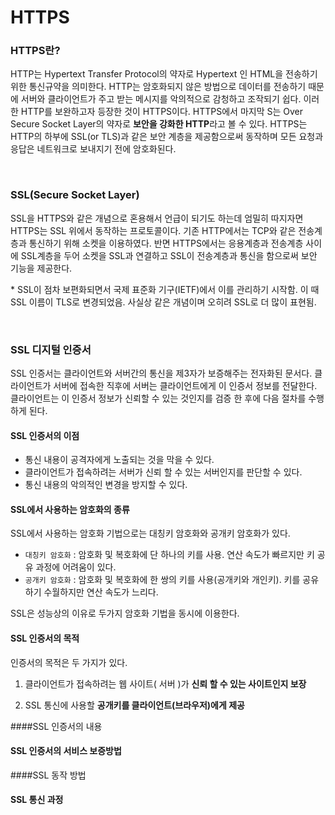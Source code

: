 # HTTPS

### HTTPS란?

HTTP는 Hypertext Transfer Protocol의 약자로 Hypertext 인 HTML을 전송하기 위한 통신규약을 의미한다. HTTP는 암호화되지 않은 방법으로 데이터를 전송하기 때문에 서버와 클라이언트가 주고 받는 메시지를 악의적으로 감청하고 조작되기 쉽다. 이러한 HTTP를 보완하고자 등장한 것이 HTTPS이다. HTTPS에서 마지막 S는 Over Secure Socket Layer의 약자로 **보안을 강화한 HTTP**라고 볼 수 있다. HTTPS는 HTTP의 하부에 SSL(or TLS)과 같은 보안 계층을 제공함으로써 동작하며 모든 요청과 응답은 네트워크로 보내지기 전에 암호화된다.

</br>

### SSL(Secure Socket Layer)

SSL을 HTTPS와 같은 개념으로 혼용해서 언급이 되기도 하는데 엄밀히 따지자면 HTTPS는 SSL 위에서 동작하는 프로토콜이다. 기존 HTTP에서는 TCP와 같은 전송계층과 통신하기 위해 소켓을 이용하였다. 반면 HTTPS에서는 응용계층과 전송계층 사이에 SSL계층을 두어 소켓을 SSL과 연결하고 SSL이 전송계층과 통신을 함으로써 보안 기능을 제공한다. 

\* SSL이 점차 보편화되면서 국제 표준화 기구(IETF)에서 이를 관리하기 시작함. 이 때 SSL 이름이 TLS로 변경되었음. 사실상 같은 개념이며 오히려 SSL로 더 많이 표현됨.

</br>

### SSL 디지털 인증서

SSL 인증서는 클라이언트와 서버간의 통신을 제3자가 보증해주는 전자화된 문서다. 클라이언트가 서버에 접속한 직후에 서버는 클라이언트에게 이 인증서 정보를 전달한다. 클라이언트는 이 인증서 정보가 신뢰할 수 있는 것인지를 검증 한 후에 다음 절차를 수행하게 된다. 



#### SSL 인증서의 이점

- 통신 내용이 공격자에게 노출되는 것을 막을 수 있다. 
- 클라이언트가 접속하려는 서버가 신뢰 할 수 있는 서버인지를 판단할 수 있다.
- 통신 내용의 악의적인 변경을 방지할 수 있다. 



#### SSL에서 사용하는 암호화의 종류

SSL에서 사용하는 암호화 기법으로는 대칭키 암호화와 공개키 암호화가 있다.

- `대칭키 암호화` : 암호화 및 복호화에 단 하나의 키를 사용. 연산 속도가 빠르지만 키 공유 과정에 어려움이 있다.
- `공개키 암호화` : 암호화 및 복호화에 한 쌍의 키를 사용(공개키와 개인키). 키를 공유하기 수월하지만 연산 속도가 느리다.

SSL은 성능상의 이유로 두가지 암호화 기법을 동시에 이용한다.



#### SSL 인증서의 목적

인증서의 목적은 두 가지가 있다.

1. 클라이언트가 접속하려는 웹 사이트( 서버 )가 **신뢰 할 수 있는 사이트인지 보장**

2. SSL 통신에 사용할 **공개키를 클라이언트(브라우저)에게 제공**



####SSL 인증서의 내용



#### SSL 인증서의 서비스 보증방법



####SSL 동작 방법



#### SSL 통신 과정

